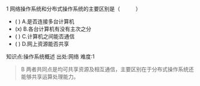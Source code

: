 1
网络操作系统和分布式操作系统的主要区别是（　　　）
- ( ) A.是否连接多台计算机
- (x) B.各台计算机有没有主次之分
- ( ) C.计算机之间能否通信
- ( ) D.网上资源能否共享

知识点:操作系统概述
出处:网络
难度:1
> B 两者共同点是均可共享资源及相互通信，主要区别在于分布式操作系统还能够共享运算处理能力。
